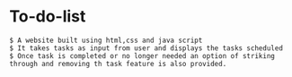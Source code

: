 # To-do-list
    $ A website built using html,css and java script
    $ It takes tasks as input from user and displays the tasks scheduled
    $ Once task is completed or no longer needed an option of striking through and removing th task feature is also provided.
